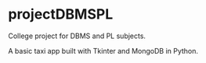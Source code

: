 # projectDBMSPL

College project for DBMS and PL subjects.

A basic taxi app built with Tkinter and MongoDB in Python.
